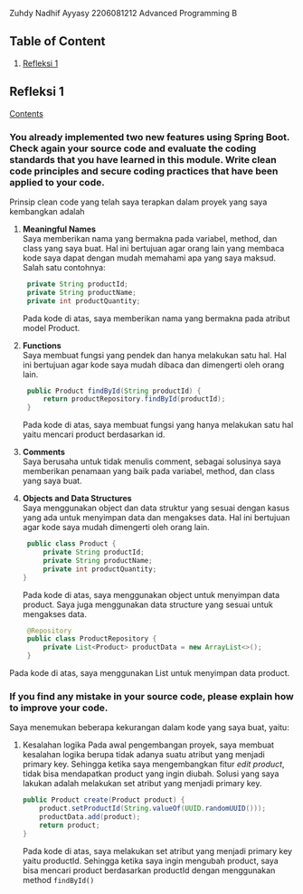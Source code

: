 Zuhdy Nadhif Ayyasy
2206081212
Advanced Programming B

## Table of Content

1. [Refleksi 1](#refleksi-1)

## Refleksi 1

[Contents](#table-of-content)

### You already implemented two new features using Spring Boot. Check again your source code and evaluate the coding standards that you have learned in this module. Write clean code principles and secure coding practices that have been applied to your code.

Prinsip clean code yang telah saya terapkan dalam proyek yang saya kembangkan adalah

1. **Meaningful Names**<br>
   Saya memberikan nama yang bermakna pada variabel, method, dan class yang saya buat. Hal ini bertujuan agar orang lain
   yang membaca kode saya dapat dengan mudah memahami apa yang saya maksud. Salah satu contohnya:
   ```java
    private String productId;
    private String productName;
    private int productQuantity;
   ```
   Pada kode di atas, saya memberikan nama yang bermakna pada atribut model Product.

2. **Functions**<br>
   Saya membuat fungsi yang pendek dan hanya melakukan satu hal. Hal ini bertujuan agar kode saya mudah dibaca dan
   dimengerti oleh orang lain.
   ```java
    public Product findById(String productId) {
        return productRepository.findById(productId);
    }
   ```
   Pada kode di atas, saya membuat fungsi yang hanya melakukan satu hal yaitu mencari product berdasarkan id.
3. **Comments**<br>
   Saya berusaha untuk tidak menulis comment, sebagai solusinya saya memberikan penamaan yang baik pada variabel,
   method, dan class yang saya buat.
4. **Objects and Data Structures**<br>
   Saya menggunakan object dan data struktur yang sesuai dengan kasus yang ada untuk menyimpan data dan mengakses data.
   Hal ini bertujuan agar kode saya mudah dimengerti oleh orang lain.
   ```java
    public class Product {
        private String productId;
        private String productName;
        private int productQuantity;
   }
   ```
   Pada kode di atas, saya menggunakan object untuk menyimpan data product.
   Saya juga menggunakan data structure yang sesuai untuk mengakses data.
   ```java
    @Repository
    public class ProductRepository {
        private List<Product> productData = new ArrayList<>();
    }
   ```

Pada kode di atas, saya menggunakan List untuk menyimpan data product.

### If you find any mistake in your source code, please explain how to improve your code.

Saya menemukan beberapa kekurangan dalam kode yang saya buat, yaitu:

1. Kesalahan logika
   Pada awal pengembangan proyek, saya membuat kesalahan logika berupa tidak adanya suatu atribut yang menjadi primary
   key. Sehingga ketika saya mengembangkan fitur _edit product_, tidak bisa mendapatkan product yang ingin diubah.
   Solusi yang saya lakukan adalah melakukan set atribut yang menjadi primary key.
    ```java
    public Product create(Product product) {
        product.setProductId(String.valueOf(UUID.randomUUID()));
        productData.add(product);
        return product;
    }
    ```
   Pada kode di atas, saya melakukan set atribut yang menjadi primary key yaitu productId. Sehingga ketika saya ingin
   mengubah product, saya bisa mencari product berdasarkan productId dengan menggunakan method `findById()`
